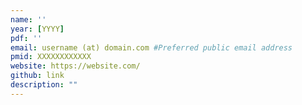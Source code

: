 ```yaml
---
name: ''
year: [YYYY]
pdf: ''
email: username (at) domain.com #Preferred public email address
pmid: XXXXXXXXXXXX 
website: https://website.com/
github: link
description: ""
---
```

